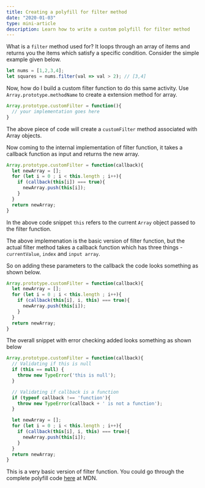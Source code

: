 ```yaml
---
title: Creating a polyfill for filter method
date: "2020-01-03"
type: mini-article
description: Learn how to write a custom polyfill for filter method
---
```


What is a `filter` method used for? It loops through an array of items and returns you the items which satisfy a specific condition. Consider the simple example given below.

```javascript
let nums = [1,2,3,4];
let squares = nums.filter(val => val > 2); // [3,4]
```

Now, how do I build a custom filter function to do this same activity. Use `Array.prototype.methodName` to create a extension method for array.

```javascript
Array.prototype.customFilter = function(){
  // your implementation goes here
}
```

The above piece of code will create a `customFilter` method associated with Array objects.

Now coming to the internal implementation of filter function, it takes a callback function as input and returns the new array.

```javascript
Array.prototype.customFilter = function(callback){
  let newArray = [];
  for (let i = 0 ; i < this.length ; i++){
    if (callback(this[i]) === true){
      newArray.push(this[i]);
    }
  }
  return newArray;
}
```

In the above code snippet `this` refers to the current `Array` object passed to the filter function.

The above implemenation is the basic version of filter function, but the actual filter method takes a callback function which has three things - `currentValue`, `index` and `input array`.

So on adding these parameters to the callback the code looks something as shown below.

```javascript
Array.prototype.customFilter = function(callback){
  let newArray = [];
  for (let i = 0 ; i < this.length ; i++){
    if (callback(this[i], i, this) === true){
      newArray.push(this[i]);
    }
  }
  return newArray;
}
```

The overall snippet with error checking added looks something as shown below

```javascript
Array.prototype.customFilter = function(callback){
  // Validating if this is null
  if (this == null) {
    throw new TypeError('this is null');
  }

  // Validating if callback is a function
  if (typeof callback !== 'function'){
    throw new TypeError(callback + ' is not a function');
  }

  let newArray = [];
  for (let i = 0 ; i < this.length ; i++){
    if (callback(this[i], i, this) === true){
      newArray.push(this[i]);
    }
  }
  return newArray;
}
```

This is a very basic version of filter function. You could go through the complete polyfill code [here](https://developer.mozilla.org/en-US/docs/Web/JavaScript/Reference/Global_Objects/Array/filter#Polyfill) at MDN.
